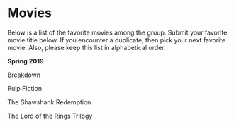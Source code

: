 # Movies

Below is a list of the favorite movies among the group.  Submit your favorite movie title below.  If you encounter a duplicate, then pick your next favorite movie.  Also, please keep this list in alphabetical order.

**Spring 2019**

Breakdown

Pulp Fiction

The Shawshank Redemption

The Lord of the Rings Trilogy
